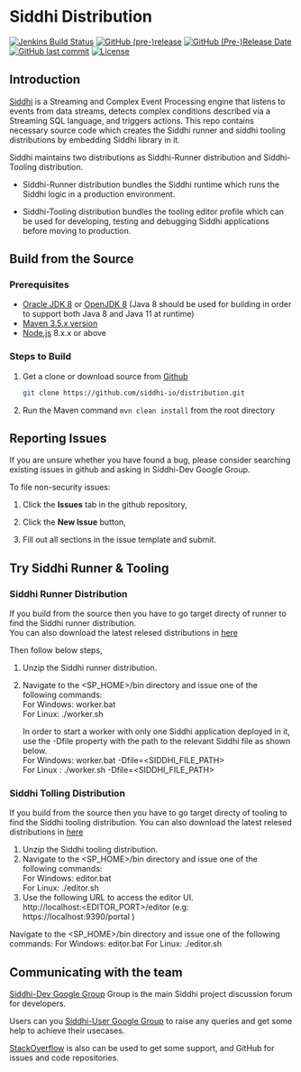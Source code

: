 <!--
  ~  Copyright (c) 2019, WSO2 Inc. (http://wso2.com) All Rights Reserved.
  ~
  ~  WSO2 Inc. licenses this file to you under the Apache License,
  ~  Version 2.0 (the "License"); you may not use this file except
  ~  in compliance with the License.
  ~  You may obtain a copy of the License at
  ~
  ~    http://www.apache.org/licenses/LICENSE-2.0
  ~
  ~  Unless required by applicable law or agreed to in writing,
  ~  software distributed under the License is distributed on an
  ~  "AS IS" BASIS, WITHOUT WARRANTIES OR CONDITIONS OF ANY
  ~  KIND, either express or implied.  See the License for the
  ~  specific language governing permissions and limitations
  ~  under the License.
  -->

Siddhi Distribution
======================

  [![Jenkins Build Status](https://wso2.org/jenkins/view/extensions/job/siddhi/job/distribution/badge/icon)](https://wso2.org/jenkins/view/extensions/job/siddhi/job/distribution)
  [![GitHub (pre-)release](https://img.shields.io/github/release-pre/siddhi-io/distribution.svg)](https://github.com/siddhi-io/distribution/releases)
  [![GitHub (Pre-)Release Date](https://img.shields.io/github/release-date-pre/siddhi-io/distribution.svg)](https://github.com/siddhi-io/distribution/releases)
  [![GitHub last commit](https://img.shields.io/github/last-commit/siddhi-io/distribution.svg)](https://github.com/siddhi-io/distribution/commits/master)
  [![License](https://img.shields.io/badge/License-Apache%202.0-blue.svg)](https://opensource.org/licenses/Apache-2.0)

## Introduction ##

[Siddhi](https://siddhi-io.github.io/siddhi/) is a Streaming and Complex Event Processing engine that listens to events from data streams, detects complex conditions described via a Streaming SQL language, and triggers actions.
This repo contains necessary source code which creates the Siddhi runner and siddhi tooling distributions by embedding Siddhi library in it.

Siddhi maintains two distributions as Siddhi-Runner distribution and Siddhi-Tooling distribution.
* Siddhi-Runner distribution bundles the Siddhi runtime which runs the Siddhi logic in a production environment.

* Siddhi-Tooling distribution bundles the tooling editor profile which can be used for developing, testing and debugging Siddhi applications before moving to production.

## Build from the Source ##

### Prerequisites
* [Oracle JDK 8](http://www.oracle.com/technetwork/java/javase/downloads/jdk8-downloads-2133151.html) or [OpenJDK 8](http://openjdk.java.net/install/) (Java 8 should be used for building in order to support both Java 8 and Java 11 at runtime)
* [Maven 3.5.x version](https://maven.apache.org/install.html)
* [Node.js](https://nodejs.org/en/) 8.x.x or above

### Steps to Build ###
1. Get a clone or download source from [Github](https://github.com/siddhi-io/distribution.git)

    ```bash
    git clone https://github.com/siddhi-io/distribution.git
    ```

1. Run the Maven command ``mvn clean install`` from the root directory

## Reporting Issues ##

If you are unsure whether you have found a bug, please consider searching existing issues in github and asking in Siddhi-Dev Google Group.

To file non-security issues:

1. Click the **Issues** tab in the github repository,

2. Click the **New Issue** button,

3. Fill out all sections in the issue template and submit.

## Try Siddhi Runner & Tooling ##

### Siddhi Runner Distribution ###
If you build from the source then you have to go target directy of runner to find the Siddhi runner distribution.<br />
You can also download the latest relesed distributions in [here](https://github.com/siddhi-io/siddhi/releases)

Then follow below steps,
1. Unzip the Siddhi runner distribution.
2. Navigate to the <SP_HOME>/bin directory and issue one of the following commands:<br />
   For Windows: worker.bat <br />
   For Linux: ./worker.sh <br />

   In order to start a worker with only one Siddhi application deployed in it, use the -Dfile property with the path to the relevant Siddhi file as shown below.<br />
   For Windows: worker.bat -Dfile=<SIDDHI_FILE_PATH><br />
   For Linux : ./worker.sh -Dfile=<SIDDHI_FILE_PATH>

### Siddhi Tolling Distribution ###
If you build from the source then you have to go target directy of tooling to find the Siddhi tooling distribution.
You can also download the latest relesed distributions in [here](https://github.com/siddhi-io/siddhi/releases)
1. Unzip the Siddhi tooling distribution.
2. Navigate to the <SP_HOME>/bin directory and issue one of the following commands:<br />
   For Windows: editor.bat<br />
   For Linux: ./editor.sh<br />
3. Use the following URL to access the editor UI.<br />
   http://localhost:<EDITOR_PORT>/editor   (e.g: https://localhost:9390/portal )

Navigate to the <SP_HOME>/bin directory and issue one of the following commands:
For Windows: editor.bat
For Linux: ./editor.sh

## Communicating with the team

[Siddhi-Dev Google Group](https://groups.google.com/forum/#!forum/siddhi-dev) Group is the main Siddhi project discussion forum for developers.

Users can you [Siddhi-User Google Group](https://groups.google.com/forum/#!forum/siddhi-user) to raise any queries and get some help to achieve their usecases.

[StackOverflow](https://stackoverflow.com/questions/tagged/siddhi) is also can be used to get some support, and GitHub for issues and code repositories.

